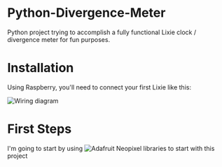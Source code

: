 # Python-Divergence-Meter

Python project trying to accomplish a fully functional Lixie clock / divergence meter for fun purposes.

# Installation

Using Raspberry, you'll need to connect your first Lixie like this:

![Wiring diagram](http://i.imgur.com/PyvOyog.png)

# First Steps

I'm going to start by using ![Adafruit Neopixel](https://github.com/adafruit/Adafruit_CircuitPython_NeoPixel) libraries to start with this project
